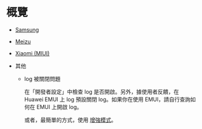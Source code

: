 # 概覽

* [Samsung](./samsung.md)
* [Meizu](./meizu.md)
* [Xiaomi (MIUI)](./miui.md)
* 其他

  * log 被關閉問題

    在「開發者設定」中檢查 log 是否開啟。另外，據使用者反饋，在 Huawei EMUI 上 log 預設關閉 log。如果你在使用 EMUI，請自行查詢如何在 EMUI 上開啟 log。

    或者，最簡單的方式，使用 [增強模式](./../enhanced_mode/)。
